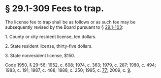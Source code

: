 # § 29.1-309 Fees to trap.

<p>The license fee to trap shall be as follows or as such fee may be subsequently revised by the Board pursuant to § <a href='http://law.lis.virginia.gov/vacode/29.1-103/'>29.1-103</a>:</p><p>1. County or city resident license, ten dollars.</p><p>2. State resident license, thirty-five dollars.</p><p>3. State nonresident license, $150.</p><p>Code 1950, § 29-56; 1952, c. 608; 1974, c. 363; 1979, c. 287; 1980, c. 494; 1983, c. 191; 1987, c. 488; 1988, c. 250; 1995, c. <a href='http://lis.virginia.gov/cgi-bin/legp604.exe?951+ful+CHAP0077'>77</a>; 2009, c. <a href='http://lis.virginia.gov/cgi-bin/legp604.exe?091+ful+CHAP0009'>9</a>.</p>